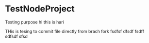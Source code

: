# TestNodeProject
Testing purpose
hi this is hari

THis is tesing to commit file directly from brach fork fsdfsf dfsdf fsdff  sdfsdf
sfsd
